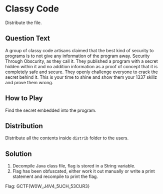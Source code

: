 # Classy Code
Distribute the file.

## Question Text
A group of classy code artisans claimed that the best kind of security to programs is to not give any information of the program away. Security Through Obscurity, as they call it. They published a program with a secret hidden within it and no addition information as a proof of concept that it is completely safe and secure. They openly challenge everyone to crack the secret behind it. This is your time to shine and show them your 1337 skillz and prove them wrong.

## How to Play
Find the secret embedded into the program.

## Distribution
Distribute all the contents inside `distrib` folder to the users.

## Solution
1. Decompile Java class file, flag is stored in a String variable.
2. Flag has been obfuscated, either work it out manually or write a print statement and recompile to print the flag.

Flag: GCTF{W0W_J4V4_5UCH_53CUR3}
